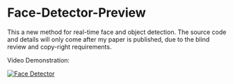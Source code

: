 # Face-Detector-Preview

This a new method for real-time face and object detection. The source code and details will only come after my paper is published, due to the blind review and copy-right requirements.

Video Demonstration: 

[![Face Detector](https://img.youtube.com/vi/AyTs9nnI1T4/0.jpg)](https://www.youtube.com/watch?v=AyTs9nnI1T4)



